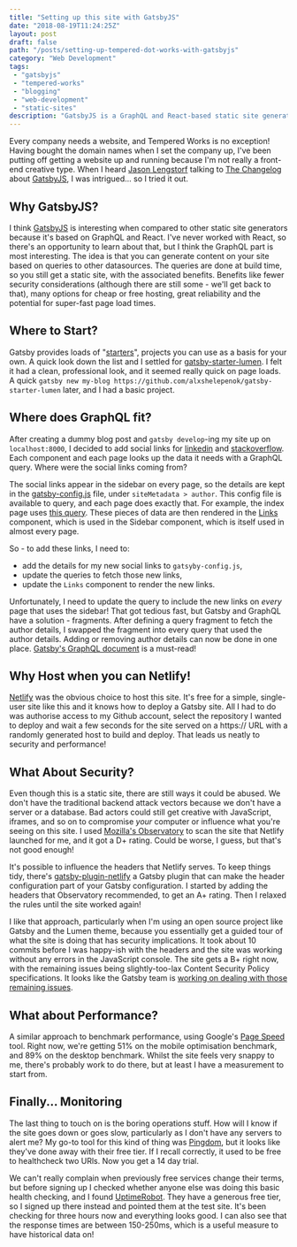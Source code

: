 ```yaml
---
title: "Setting up this site with GatsbyJS"
date: "2018-08-19T11:24:25Z"
layout: post
draft: false
path: "/posts/setting-up-tempered-dot-works-with-gatsbyjs"
category: "Web Development"
tags:
 - "gatsbyjs"
 - "tempered-works"
 - "blogging"
 - "web-development"
 - "static-sites"
description: "GatsbyJS is a GraphQL and React-based static site generator that aims to produce really fast sites. Here's what happened when I used it to set up the tempered.works website."
---
```


Every company needs a website, and Tempered Works is no exception!
Having bought the domain names when I set the company up, I've been putting off getting a website up and running because I'm not really a front-end creative type.
When I heard [Jason Lengstorf](https://twitter.com/jlengstorf) talking to [The Changelog](https://changelog.com/podcast/306) about [GatsbyJS](https://www.gatsbyjs.org/),
I was intrigued... so I tried it out.

## Why GatsbyJS?

I think [GatsbyJS](https://www.gatsbyjs.org/) is interesting when compared to other static site generators because it's based on GraphQL and React.
I've never worked with React, so there's an opportunity to learn about that, but I think the GraphQL part is most interesting.
The idea is that you can generate content on your site based on queries to other datasources.
The queries are done at build time, so you still get a static site, with the associated benefits.
Benefits like fewer security considerations (although there are still some - we'll get back to that),
many options for cheap or free hosting, great reliability and the potential for super-fast page load times.

## Where to Start?

Gatsby provides loads of "[starters](https://www.gatsbyjs.org/docs/gatsby-starters/)", projects you can use as a basis for your own.
A quick look down the list and I settled for [gatsby-starter-lumen](https://github.com/alxshelepenok/gatsby-starter-lumen).
I felt it had a clean, professional look, and it seemed really quick on page loads.
A quick `gatsby new my-blog https://github.com/alxshelepenok/gatsby-starter-lumen` later, and I had a basic project.

## Where does GraphQL fit?

After creating a dummy blog post and `gatsby develop`-ing my site up on `localhost:8000`,
I decided to add social links for [linkedin](https://linkedin.com) and [stackoverflow](https://stackoverflow.com).
Each component and each page looks up the data it needs with a GraphQL query.
Where were the social links coming from?

The social links appear in the sidebar on every page,
so the details are kept in the [gatsby-config.js](https://github.com/alxshelepenok/gatsby-starter-lumen/blob/2a6e053ab9d3e8f9f3d2e6b511436f8c8e727f6e/gatsby-config.js) file,
under `siteMetadata > author`.
This config file is available to query, and each page does exactly that.
For example, the index page uses [this query](https://github.com/alxshelepenok/gatsby-starter-lumen/blob/2a6e053ab9d3e8f9f3d2e6b511436f8c8e727f6e/src/pages/index.jsx#L34).
These pieces of data are then rendered in the [Links](https://github.com/alxshelepenok/gatsby-starter-lumen/blob/2a6e053ab9d3e8f9f3d2e6b511436f8c8e727f6e/src/components/Links/index.jsx#L18)
component, which is used in the Sidebar component, which is itself used in almost every page.

So - to add these links, I need to:
- add the details for my new social links to `gatsyby-config.js`,
- update the queries to fetch those new links,
- update the `Links` component to render the new links.

Unfortunately, I need to update the query to include the new links on *every* page that uses the sidebar!
That got tedious fast, but Gatsby and GraphQL have a solution - fragments.
After defining a query fragment to fetch the author details,
I swapped the fragment into every query that used the author details.
Adding or removing author details can now be done in one place.
[Gatsby's GraphQL document](https://www.gatsbyjs.org/docs/querying-with-graphql/) is a must-read!

## Why Host when you can Netlify!

[Netlify](https://netlify.com) was the obvious choice to host this site.
It's free for a simple, single-user site like this and it knows how to deploy a Gatsby site.
All I had to do was authorise access to my Github account, select the repository I wanted to deploy and wait a few seconds
for the site served on a https:// URL with a randomly generated host to build and deploy.
That leads us neatly to security and performance!

## What About Security?

Even though this is a static site, there are still ways it could be abused.
We don't have the traditional backend attack vectors because we don't have a server or a database.
Bad actors could still get creative with JavaScript, iframes, and so on to compromise *your* computer or influence what you're seeing on this site.
I used [Mozilla's Observatory](https://observatory.mozilla.org) to scan the site that Netlify launched for me, and it got a D+ rating.
Could be worse, I guess, but that's not good enough!

It's possible to influence the headers that Netlify serves.
To keep things tidy, there's [gatsby-plugin-netlify](https://www.gatsbyjs.org/packages/gatsby-plugin-netlify/) a Gatsby plugin that can make the header configuration part of your Gatsby configuration.
I started by adding the headers that Observatory recommended, to get an A+ rating.
Then I relaxed the rules until the site worked again!

I like that approach, particularly when I'm using an open source project like Gatsby and the Lumen theme,
because you essentially get a guided tour of what the site is doing that has security implications.
It took  about 10 commits before I was happy-ish with the headers and the site was working without any errors in the JavaScript console.
The site gets a B+ right now, with the remaining issues being slightly-too-lax Content Security Policy specifications.
It looks like the Gatsby team is [working on dealing with those remaining issues](https://github.com/gatsbyjs/gatsby/issues/3758).

## What about Performance?

A similar approach to benchmark performance, using Google's [Page Speed](https://developers.google.com/speed/pagespeed/insights/) tool.
Right now, we're getting 51% on the mobile optimisation benchmark, and 89% on the desktop benchmark.
Whilst the site feels very snappy to me, there's probably work to do there, but at least I have a measurement to start from.

## Finally... Monitoring

The last thing to touch on is the boring operations stuff.
How will I know if the site goes down or goes slow, particularly as I don't have any servers to alert me?
My go-to tool for this kind of thing was [Pingdom](https://pingdom.com), but it looks like they've done away with their free tier.
If I recall correctly, it used to be free to healthcheck two URls. Now you get a 14 day trial.

We can't really complain when previously free services change their terms, but before signing up I checked whether anyone else was doing this basic health checking,
and I found [UptimeRobot](https://uptimerobot.com). They have a generous free tier, so I signed up there instead and pointed them at the test site.
It's been checking for three hours now and everything looks good.
I can also see that the response times are between 150-250ms, which is a useful measure to have historical data on!

## 
